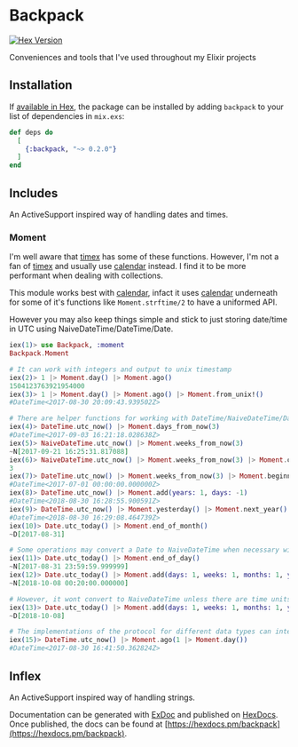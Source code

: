 # Backpack

[![Hex Version](https://img.shields.io/hexpm/v/backpack.svg)](https://hex.pm/packages/backpack)

Conveniences and tools that I've used throughout my Elixir projects

## Installation

If [available in Hex](https://hex.pm/docs/publish), the package can be installed
by adding `backpack` to your list of dependencies in `mix.exs`:

```elixir
def deps do
  [
    {:backpack, "~> 0.2.0"}
  ]
end
```

## Includes
An ActiveSupport inspired way of handling dates and times.
### Moment



I'm well aware that [timex](https://github.com/bitwalker/timex) has some of these functions. However, I'm not a fan of [timex](https://github.com/bitwalker/timex) and usually use [calendar](https://github.com/lau/calendar) instead. I find it to be more performant when dealing with collections.

This module works best with [calendar](https://github.com/lau/calendar), infact it uses [calendar](https://github.com/lau/calendar) underneath for some of it's functions like `Moment.strftime/2` to have a uniformed API.

However you may also keep things simple and stick to just storing date/time in UTC using NaiveDateTime/DateTime/Date.

```elixir
iex(1)> use Backpack, :moment
Backpack.Moment

# It can work with integers and output to unix timestamp
iex(2)> 1 |> Moment.day() |> Moment.ago()
1504123763921954000
iex(3)> 1 |> Moment.day() |> Moment.ago() |> Moment.from_unix!()
#DateTime<2017-08-30 20:09:43.939502Z>

# There are helper functions for working with DateTime/NaiveDateTime/Date
iex(4)> DateTime.utc_now() |> Moment.days_from_now(3)
#DateTime<2017-09-03 16:21:18.028638Z>
iex(5)> NaiveDateTime.utc_now() |> Moment.weeks_from_now(3)
~N[2017-09-21 16:25:31.817088]
iex(6)> NaiveDateTime.utc_now() |> Moment.weeks_from_now(3) |> Moment.quarter()
3
iex(7)> DateTime.utc_now() |> Moment.weeks_from_now(3) |> Moment.beginning_of_quarter()
#DateTime<2017-07-01 00:00:00.000000Z>
iex(8)> DateTime.utc_now() |> Moment.add(years: 1, days: -1)
#DateTime<2018-08-30 16:28:55.900591Z>
iex(9)> DateTime.utc_now() |> Moment.yesterday() |> Moment.next_year()
#DateTime<2018-08-30 16:29:08.464739Z>
iex(10)> Date.utc_today() |> Moment.end_of_month()
~D[2017-08-31]

# Some operations may convert a Date to NaiveDateTime when necessary with Time starting from 00:00:00.00000
iex(11)> Date.utc_today() |> Moment.end_of_day()
~N[2017-08-31 23:59:59.999999]
iex(12)> Date.utc_today() |> Moment.add(days: 1, weeks: 1, months: 1, years: 1, minutes: 20)
~N[2018-10-08 00:20:00.000000]

# However, it wont convert to NaiveDateTime unless there are time units
iex(13)> Date.utc_today() |> Moment.add(days: 1, weeks: 1, months: 1, years: 1)
~D[2018-10-08]

# The implementations of the protocol for different data types can interoperate
iex(15)> DateTime.utc_now() |> Moment.ago(1 |> Moment.day())
#DateTime<2017-08-30 16:41:50.362824Z>
```

## Inflex

An ActiveSupport inspired way of handling strings.

Documentation can be generated with [ExDoc](https://github.com/elixir-lang/ex_doc)
and published on [HexDocs](https://hexdocs.pm). Once published, the docs can
be found at [https://hexdocs.pm/backpack](https://hexdocs.pm/backpack).

